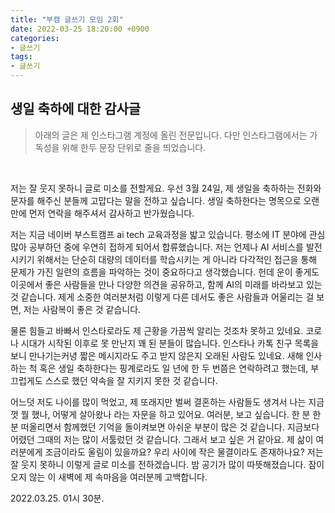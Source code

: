 ```yaml
---
title: "부캠 글쓰기 모임 2회"
date: 2022-03-25 18:20:00 +0900
categories:
- 글쓰기
tags:
- 글쓰기
---
```


## 생일 축하에 대한 감사글

>아래의 글은 제 인스타그램 계정에 올린 전문입니다. 다만 인스타그램에서는 가독성을 위해 한두 문장 단위로 줄을 띄었습니다.

<br/>




저는 잘 웃지 못하니 글로 미소를 전할게요.
우선 3월 24일, 제 생일을 축하하는 전화와 문자를 해주신 분들께 고맙다는 말을 전하고 싶습니다. 생일 축하한다는 명목으로 오랜만에 먼저 연락을 해주셔서 감사하고 반가웠습니다.

저는 지금 네이버 부스트캠프 ai tech 교육과정을 밟고 있습니다. 평소에 IT 분야에 관심 많아 공부하던 중에 우연히 접하게 되어서 합류했습니다. 저는 언제나 AI 서비스를 발전시키기 위해서는 단순히 대량의 데이터를 학습시키는 게 아니라 다각적인 접근을 통해 문제가 가진 일련의 흐름을 파악하는 것이 중요하다고 생각했습니다. 헌데 운이 좋게도 이곳에서 좋은 사람들을 만나 다양한 의견을 공유하고, 함께 AI의 미래를 바라보고 있는 것 같습니다. 제게 소중한 여러분처럼 이렇게 다른 데서도 좋은 사람들과 어울리는 걸 보면, 저는 사람복이 좋은 것 같습니다. 

물론 힘들고 바빠서 인스타로라도 제 근황을 가끔씩 알리는 것조차 못하고 있네요. 코로나 시대가 시작된 이후로 못 만난지 꽤 된 분들이 많습니다. 인스타나 카톡 친구 목록을 보니 만나기는커녕 짧은 메시지라도 주고 받지 않은지 오래된 사람도 있네요. 새해 인사하는 척 혹은 생일 축하한다는 핑계로라도 일 년에 한 두 번쯤은 연락하려고 했는데, 부끄럽게도 스스로 했던 약속을 잘 지키지 못한 것 같습니다. 

어느덧 저도 나이를 많이 먹었고, 제 또래지만 벌써 결혼하는 사람들도 생겨서 나는 지금껏 뭘 했나, 어떻게 살아왔나 라는 자문을 하고 있어요. 여러분, 보고 싶습니다. 한 분 한 분 떠올리면서 함께했던 기억을 돌이켜보면 아쉬운 부분이 많은 것 같습니다. 지금보다 어렸던 그때의 저는 많이 서툴렀던 것 같습니다. 그래서 보고 싶은 거 같아요. 제 삶이 여러분에게 조금이라도 울림이 있을까요? 우리 사이에 작은 물결이라도 존재하나요? 저는 잘 웃지 못하니 이렇게 글로 미소를 전하겠습니다. 밤 공기가 많이 따뜻해졌습니다. 잠이 오지 않는 이 새벽에 제 속마음을 여러분께 고백합니다.

2022.03.25. 01시 30분.
